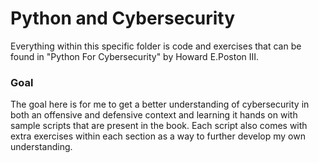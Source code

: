 # Python and Cybersecurity

Everything within this specific folder is code and exercises that can be found in "Python For Cybersecurity" by Howard E.Poston III.

### Goal

The goal here is for me to get a better understanding of cybersecurity in both an offensive and defensive context and learning it hands on with sample scripts that are present in the book. Each script also comes with extra exercises within each section as a way to further develop my own understanding.